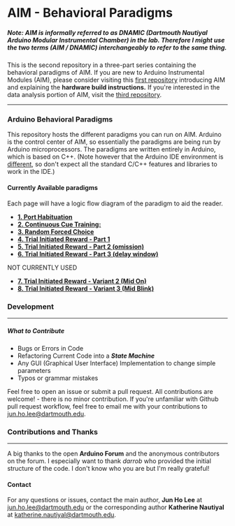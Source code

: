 
# AIM - Behavioral Paradigms

##### Note: AIM is informally referred to as DNAMIC (Dartmouth Nautiyal Arduino Modular Instrumental Chamber) in the lab. Therefore I might use the two terms (AIM / DNAMIC) interchangeably to refer to the same thing.

This is the second repository in a three-part series containing the behavioral paradigms of AIM. If you are new to Arduino Instrumental Modules (AIM), please consider visiting this [first repository](https://github.com/jhl0204/DNAMIC-Hardware-Documentations) introducing AIM and explaining the **hardware build instructions.** If you're interested in the data analysis portion of AIM, visit the [third repository](https://github.com/jhl0204/DNAMIC-Data-Analysis).  

___

### Arduino Behavioral Paradigms

This repository hosts the different paradigms you can run on AIM. Arduino is the control center of AIM, so essentially the paradigms are being run by Arduino microprocessors. The paradigms are written entirely in Arduino, which is based on C++. (Note however that the Arduino IDE environment is [different](https://forum.arduino.cc/index.php?topic=513643.0), so don't expect all the standard C/C++ features and libraries to work in the IDE.)

####  Currently Available paradigms

Each page will have a logic flow diagram of the paradigm to aid the reader.

* [**1. Port Habituation**](aa)
* [**2. Continuous Cue Training:**](aa)
* [**3. Random Forced Choice**](aa)
* [**4. Trial Initiated Reward - Part 1**](aa)
* [**5. Trial Initiated Reward - Part 2 (omission)**](aa)
* [**6. Trial Initiated Reward - Part 3 (delay window)**](aa)

NOT CURRENTLY USED

* [**7. Trial Initiated Reward - Variant 2 (Mid On)**](aa)
* [**8. Trial Initiated Reward - Variant 3 (Mid Blink)**](aa)

### Development
_____

##### What to Contribute

- Bugs or Errors in Code
- Refactoring Current Code into a ***State Machine***
- Any GUI (Graphical User Interface) Implementation to change simple parameters
- Typos or grammar mistakes


Feel free to open an issue or submit a pull request. All contributions are welcome! - there is no minor contribution. If you're unfamiliar with Github pull request workflow, feel free to email me with your contributions to jun.ho.lee@dartmouth.edu.


### Contributions and Thanks
_____

A big thanks to the open **Arduino Forum** and the anonymous contributors on the forum. I especially want to thank *darrob* who provided the initial structure of the code. I don't know who you are but I'm really grateful!

#### Contact

For any questions or issues, contact the main author, **Jun Ho Lee** at jun.ho.lee@dartmouth.edu or the corresponding author **Katherine Nautiyal** at katherine.nautiyal@dartmouth.edu.
